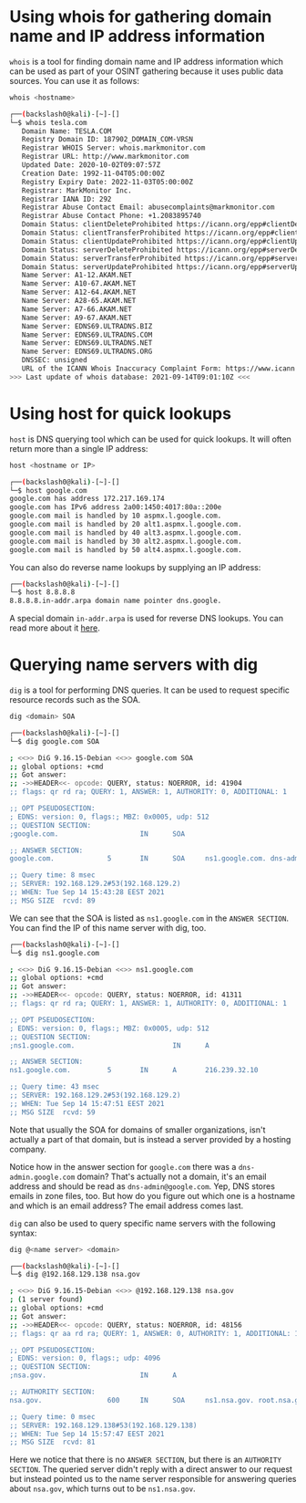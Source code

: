 # Using whois for gathering domain name and IP address information

`whois` is a tool for finding domain name and IP address information which can be used as part of your OSINT gathering because it uses public data sources. You can use it as follows:

```bash
whois <hostname>
```

```bash
┌──(backslash0@kali)-[~]-[]
└─$ whois tesla.com                                                                                                                                                                                                                      1 ⨯
   Domain Name: TESLA.COM
   Registry Domain ID: 187902_DOMAIN_COM-VRSN
   Registrar WHOIS Server: whois.markmonitor.com
   Registrar URL: http://www.markmonitor.com
   Updated Date: 2020-10-02T09:07:57Z
   Creation Date: 1992-11-04T05:00:00Z
   Registry Expiry Date: 2022-11-03T05:00:00Z
   Registrar: MarkMonitor Inc.
   Registrar IANA ID: 292
   Registrar Abuse Contact Email: abusecomplaints@markmonitor.com
   Registrar Abuse Contact Phone: +1.2083895740
   Domain Status: clientDeleteProhibited https://icann.org/epp#clientDeleteProhibited
   Domain Status: clientTransferProhibited https://icann.org/epp#clientTransferProhibited
   Domain Status: clientUpdateProhibited https://icann.org/epp#clientUpdateProhibited
   Domain Status: serverDeleteProhibited https://icann.org/epp#serverDeleteProhibited
   Domain Status: serverTransferProhibited https://icann.org/epp#serverTransferProhibited
   Domain Status: serverUpdateProhibited https://icann.org/epp#serverUpdateProhibited
   Name Server: A1-12.AKAM.NET
   Name Server: A10-67.AKAM.NET
   Name Server: A12-64.AKAM.NET
   Name Server: A28-65.AKAM.NET
   Name Server: A7-66.AKAM.NET
   Name Server: A9-67.AKAM.NET
   Name Server: EDNS69.ULTRADNS.BIZ
   Name Server: EDNS69.ULTRADNS.COM
   Name Server: EDNS69.ULTRADNS.NET
   Name Server: EDNS69.ULTRADNS.ORG
   DNSSEC: unsigned
   URL of the ICANN Whois Inaccuracy Complaint Form: https://www.icann.org/wicf/
>>> Last update of whois database: 2021-09-14T09:01:10Z <<<
```

# Using host for quick lookups

`host` is DNS querying tool which can be used for quick lookups. It will often return more than a single IP address:
```bash
host <hostname or IP>
```

```bash
┌──(backslash0@kali)-[~]-[]
└─$ host google.com                
google.com has address 172.217.169.174
google.com has IPv6 address 2a00:1450:4017:80a::200e
google.com mail is handled by 10 aspmx.l.google.com.
google.com mail is handled by 20 alt1.aspmx.l.google.com.
google.com mail is handled by 40 alt3.aspmx.l.google.com.
google.com mail is handled by 30 alt2.aspmx.l.google.com.
google.com mail is handled by 50 alt4.aspmx.l.google.com.
```

You can also do reverse name lookups by supplying an IP address:

```bash
┌──(backslash0@kali)-[~]-[]
└─$ host 8.8.8.8        
8.8.8.8.in-addr.arpa domain name pointer dns.google.
```

A special domain `in-addr.arpa` is used for reverse DNS lookups. You can read more about it [here](../../Networking/Protocols/Domain%20Name%20System%20(DNS)/The%20in-addr.arpa%20Domain.md).

# Querying name servers with dig

`dig` is a tool for performing DNS queries. It can be used to request specific resource records such as the SOA.

```bash
dig <domain> SOA
```

```bash
┌──(backslash0@kali)-[~]-[]
└─$ dig google.com SOA

; <<>> DiG 9.16.15-Debian <<>> google.com SOA
;; global options: +cmd
;; Got answer:
;; ->>HEADER<<- opcode: QUERY, status: NOERROR, id: 41904
;; flags: qr rd ra; QUERY: 1, ANSWER: 1, AUTHORITY: 0, ADDITIONAL: 1

;; OPT PSEUDOSECTION:
; EDNS: version: 0, flags:; MBZ: 0x0005, udp: 512
;; QUESTION SECTION:
;google.com.                    IN      SOA

;; ANSWER SECTION:
google.com.             5       IN      SOA     ns1.google.com. dns-admin.google.com. 396314134 900 900 1800 60

;; Query time: 8 msec
;; SERVER: 192.168.129.2#53(192.168.129.2)
;; WHEN: Tue Sep 14 15:43:28 EEST 2021
;; MSG SIZE  rcvd: 89
```

We can see that the SOA is listed as `ns1.google.com` in the `ANSWER SECTION`. You can find the IP of this name server with dig, too.

```bash
┌──(backslash0@kali)-[~]-[]
└─$ dig ns1.google.com

; <<>> DiG 9.16.15-Debian <<>> ns1.google.com
;; global options: +cmd
;; Got answer:
;; ->>HEADER<<- opcode: QUERY, status: NOERROR, id: 41311
;; flags: qr rd ra; QUERY: 1, ANSWER: 1, AUTHORITY: 0, ADDITIONAL: 1

;; OPT PSEUDOSECTION:
; EDNS: version: 0, flags:; MBZ: 0x0005, udp: 512
;; QUESTION SECTION:
;ns1.google.com.                        IN      A

;; ANSWER SECTION:
ns1.google.com.         5       IN      A       216.239.32.10

;; Query time: 43 msec
;; SERVER: 192.168.129.2#53(192.168.129.2)
;; WHEN: Tue Sep 14 15:47:51 EEST 2021
;; MSG SIZE  rcvd: 59
```

Note that usually the SOA for domains of smaller organizations, isn't actually a part of that domain, but is instead a server provided by a hosting company.

Notice how in the answer section for `google.com` there was a `dns-admin.google.com` domain? That's actually not a domain, it's an email address and should be read as `dns-admin@google.com`. Yep, DNS stores emails in zone files, too. But how do you figure out which one is a hostname and which is an email address? The email address comes last.

`dig` can also be used to query specific name servers with the following syntax:

```bash
dig @<name server> <domain>
```

```bash
┌──(backslash0@kali)-[~]-[]
└─$ dig @192.168.129.138 nsa.gov     

; <<>> DiG 9.16.15-Debian <<>> @192.168.129.138 nsa.gov
; (1 server found)
;; global options: +cmd
;; Got answer:
;; ->>HEADER<<- opcode: QUERY, status: NOERROR, id: 48156
;; flags: qr aa rd ra; QUERY: 1, ANSWER: 0, AUTHORITY: 1, ADDITIONAL: 1

;; OPT PSEUDOSECTION:
; EDNS: version: 0, flags:; udp: 4096
;; QUESTION SECTION:
;nsa.gov.                       IN      A

;; AUTHORITY SECTION:
nsa.gov.                600     IN      SOA     ns1.nsa.gov. root.nsa.gov. 2007010401 3600 600 86400 600

;; Query time: 0 msec
;; SERVER: 192.168.129.138#53(192.168.129.138)
;; WHEN: Tue Sep 14 15:57:47 EEST 2021
;; MSG SIZE  rcvd: 81
```

Here we notice that there is no `ANSWER SECTION`, but there is an `AUTHORITY SECTION`. The queried server didn't reply with a direct answer to our request but instead pointed us to the name server responsible for answering queries about `nsa.gov`, which turns out to be `ns1.nsa.gov`. 